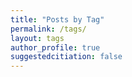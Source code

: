 ```yaml
---
title: "Posts by Tag"
permalink: /tags/
layout: tags
author_profile: true
suggestedcitiation: false
---
```

